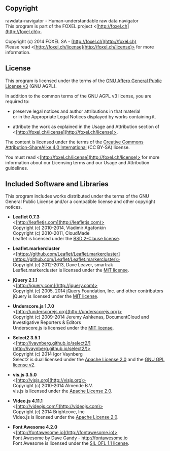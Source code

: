 
## Copyright

rawdata-navigator - Human-understandable raw data navigator<br />
This program is part of the FOXEL project <[http://foxel.ch](http://foxel.ch)>.

Copyright (c) 2014 FOXEL SA - [http://foxel.ch](http://foxel.ch)<br />
Please read <[http://foxel.ch/license](http://foxel.ch/license)> for more
information.


## License

This program is licensed under the terms of the
[GNU Affero General Public License v3](http://www.gnu.org/licenses/agpl.html)
(GNU AGPL).

In addition to the common terms of the GNU AGPL v3 license, you are required to:

*   preserve legal notices and author attributions in that material<br />
    or in the Appropriate Legal Notices displayed by works containing it.

*   attribute the work as explained in the Usage and Attribution section of
    <[http://foxel.ch/license](http://foxel.ch/license)>.

The content is licensed under the terms of the
[Creative Commons Attribution-ShareAlike 4.0 International](http://creativecommons.org/licenses/by-sa/4.0/)
(CC BY-SA) license.

You must read <[http://foxel.ch/license](http://foxel.ch/license)> for more
information about our Licensing terms and our Usage and Attribution guidelines.


## Included Software and Libraries

This program includes works distributed under the terms of the GNU General
Public License and/or a compatible license and other copyright notices.


*   __Leaflet 0.7.3__<br />
    <[http://leafletjs.com](http://leafletjs.com)><br />
    Copyright (c) 2010-2014, Vladimir Agafonkin<br />
    Copyright (c) 2010-2011, CloudMade<br />
    Leaflet is licensed under the [BSD 2-Clause license](http://opensource.org/licenses/BSD-2-Clause).

*   __Leaflet.markercluster__<br />
    <[https://github.com/Leaflet/Leaflet.markercluster](https://github.com/Leaflet/Leaflet.markercluster)><br />
    Copyright (c) 2012-2013, Dave Leaver, smartrak<br />
    Leaflet.markercluster is licensed under the [MIT license](http://opensource.org/licenses/MIT).

*   __jQuery 2.1.1__<br />
    <[http://jquery.com](http://jquery.com)><br />
    Copyright (c) 2005, 2014 jQuery Foundation, Inc. and other contributors<br />
    jQuery is licensed under the [MIT license](http://opensource.org/licenses/MIT).

*   __Underscore.js 1.7.0__<br />
    <[http://underscorejs.org](http://underscorejs.org)><br />
    Copyright (c) 2009-2014 Jeremy Ashkenas, DocumentCloud and Investigative Reporters & Editors<br />
    Underscore.js is licensed under the [MIT license](http://opensource.org/licenses/MIT).

*   __Select2 3.5.1__<br />
    <[http://ivaynberg.github.io/select2/](http://ivaynberg.github.io/select2/)><br />
    Copyright (c) 2014 Igor Vaynberg<br />
    Select2 is dual licensed under the [Apache License 2.0](http://opensource.org/licenses/Apache-2.0) and the [GNU GPL license v2](http://www.gnu.org/licenses/gpl-2.0.html).

*   __vis.js 3.5.0__<br />
    <[http://visjs.org](http://visjs.org)><br />
    Copyright (c) 2010-2014 Almende B.V.<br />
    vis.js is licensed under the [Apache License 2.0](http://opensource.org/licenses/Apache-2.0).

*   __Video.js 4.11.1__<br />
    <[http://videojs.com/](http://videojs.com)><br />
    Copyright (c) 2014 Brightcove, Inc<br />
    Video.js is licensed under the [Apache License 2.0](http://opensource.org/licenses/Apache-2.0).

*   __Font Awesome 4.2.0__<br />
    <[http://fontawesome.io](http://fontawesome.io)><br />
    Font Awesome by Dave Gandy - http://fontawesome.io<br />
    Font Awesome is licensed under the [SIL OFL 1.1 license](http://scripts.sil.org/OFL).
